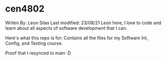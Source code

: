 # cen4802
Writen By: Leon Silas
Last modified: 23/08/21
Leon here, I love to code and learn about all aspects of software development that I can.

Here's what this repo is for:
Contains all the files for my Software Int, Config, and Testing course.

Proof that I resynced to main :D